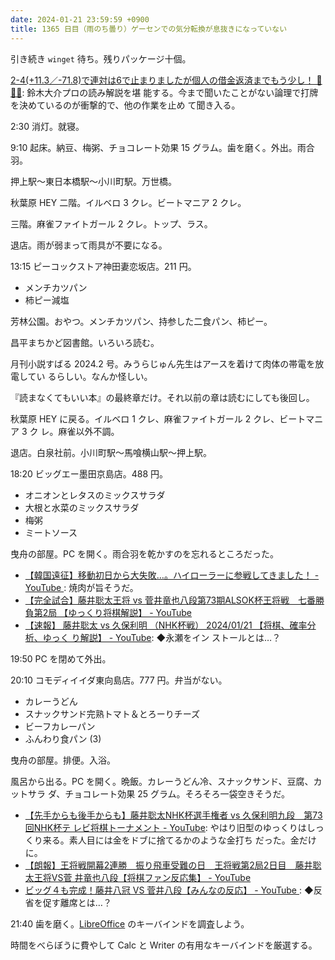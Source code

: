 ```yaml
---
date: 2024-01-21 23:59:59 +0900
title: 1365 日目（雨のち曇り）ゲーセンでの気分転換が息抜きになっていない
---
```


引き続き `winget` 待ち。残りパッケージ十個。

[2-4(+11.3／-71.8)で連対は6で止まりましたが個人の借金返済までもう少し！
🚜🚜🚜](https://www.youtube.com/watch?v=y0YaPfslxj0): 鈴木大介プロの読み解説を堪
能する。今まで聞いたことがない論理で打牌を決めているのが衝撃的で、他の作業を止め
て聞き入る。

2:30 消灯。就寝。

9:10 起床。納豆、梅粥、チョコレート効果 15 グラム。歯を磨く。外出。雨合羽。

押上駅～東日本橋駅～小川町駅。万世橋。

秋葉原 HEY 二階。イルベロ 3 クレ。ビートマニア 2 クレ。

三階。麻雀ファイトガール 2 クレ。トップ、ラス。

退店。雨が弱まって雨具が不要になる。

13:15 ピーコックストア神田妻恋坂店。211 円。

* メンチカツパン
* 柿ピー減塩

芳林公園。おやつ。メンチカツパン、持参した二食パン、柿ピー。

昌平まちかど図書館。いろいろ読む。

月刊小説すばる 2024.2 号。みうらじゅん先生はアースを着けて肉体の帯電を放電してい
るらしい。なんか怪しい。

『読まなくてもいい本』の最終章だけ。それ以前の章は読むにしても後回し。

秋葉原 HEY に戻る。イルベロ 1 クレ、麻雀ファイトガール 2 クレ、ビートマニア 3 ク
レ。麻雀以外不調。

退店。白泉社前。小川町駅～馬喰横山駅～押上駅。

18:20 ビッグエー墨田京島店。488 円。

* オニオンとレタスのミックスサラダ
* 大根と水菜のミックスサラダ
* 梅粥
* ミートソース

曳舟の部屋。PC を開く。雨合羽を乾かすのを忘れるところだった。

* [【韓国遠征】移動初日から大失敗…。ハイローラーに参戦してきました！ - YouTube
  ](https://www.youtube.com/watch?v=hv02VTl3KMc): 焼肉が旨そうだ。
* [【完全試合】藤井聡太王将 vs 菅井竜也八段第73期ALSOK杯王将戦　七番勝負第2局
  【ゆっくり将棋解説】 - YouTube](https://www.youtube.com/watch?v=dycml1XJ5GI)
* [【速報】 藤井聡太 vs 久保利明 （NHK杯戦） 2024/01/21 【将棋、確率分析、ゆっく
  り解説】 - YouTube](https://www.youtube.com/watch?v=SGDHRsj4VWk): ◆永瀬をイン
  ストールとは…？

19:50 PC を閉めて外出。

20:10 コモディイイダ東向島店。777 円。弁当がない。

* カレーうどん
* スナックサンド完熟トマト＆とろーりチーズ
* ビーフカレーパン
* ふんわり食パン (3)

曳舟の部屋。排便。入浴。

風呂から出る。PC を開く。晩飯。カレーうどん冷、スナックサンド、豆腐、カットサラ
ダ、チョコレート効果 25 グラム。そろそろ一袋空きそうだ。

* [【先手からも後手からも】藤井聡太NHK杯選手権者 vs 久保利明九段　第73回NHK杯テ
  レビ将棋トーナメント - YouTube](https://www.youtube.com/watch?v=oHHO7oYxsdw):
  やはり旧型のゆっくりはしっくり来る。素人目には金をドブに捨てるかのような金打ち
  だった。金だけに。
* [【朗報】王将戦開幕2連勝　振り飛車受難の日　王将戦第2局2日目　藤井聡太王将VS菅
  井竜也八段【将棋ファン反応集】 - YouTube
  ](https://www.youtube.com/watch?v=ZYh_qJEewMw)
* [ビッグ４も完成！藤井八冠 VS 菅井八段【みんなの反応】 - YouTube
  ](https://www.youtube.com/watch?v=-r2C2k08XsM): ◆反省を促す離席とは…？

21:40 歯を磨く。[LibreOffice] のキーバインドを調査しよう。

時間をべらぼうに費やして Calc と Writer の有用なキーバインドを厳選する。

[LibreOffice]: https://www.libreoffice.org/
